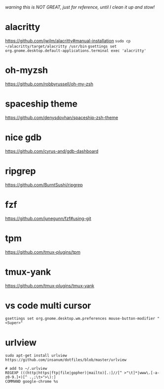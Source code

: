 *warning this is NOT GREAT, just for reference, until I clean it up and stow!*
# alacritty
https://github.com/jwilm/alacritty#manual-installation
`sudo cp ~/alacritty/target/alacritty /usr/bin`
`gsettings set org.gnome.desktop.default-applications.terminal exec 'alacritty'`

# oh-myzsh
https://github.com/robbyrussell/oh-my-zsh

# spaceship theme
https://github.com/denysdovhan/spaceship-zsh-theme

# nice gdb
https://github.com/cyrus-and/gdb-dashboard

# ripgrep
https://github.com/BurntSushi/ripgrep

# fzf
https://github.com/junegunn/fzf#using-git

# tpm
https://github.com/tmux-plugins/tpm

# tmux-yank
https://github.com/tmux-plugins/tmux-yank

# vs code multi cursor
`gsettings set org.gnome.desktop.wm.preferences mouse-button-modifier "<Super>"`

# urlview
```
sudo apt-get install urlview
https://github.com/insanum/dotfiles/blob/master/urlview

# add to ~/.urlview
REGEXP (((http|https|ftp|file|gopher)|mailto)[.:]//[^ >"\t]*|www\.[-a-z0-9.]+)[^ .,;\t>">\):]
COMMAND google-chrome %s
```
